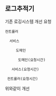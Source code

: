 ## 로그추적기 

기존 로깅시스템 개선 요청



```
컨트롤러

  서비스

     도메인

      도메인(요청시간)

   서비스(요청시간)

 컨트롤러(요청시간)
```

위와같이 개선

